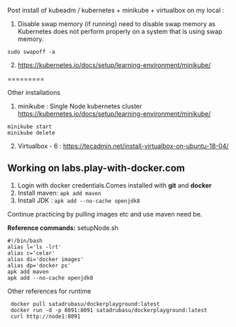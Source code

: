 Post install of kubeadm / kubernetes + minikube + virtualbox on my local :

1. Disable swap memory (if running)
 need to disable swap memory as Kubernetes does not perform properly on a system that is using swap memory.
 
 ``sudo swapoff -a``

2. https://kubernetes.io/docs/setup/learning-environment/minikube/
  
 
=========

Other installations 
1. minikube : Single Node kubernetes cluster
  https://kubernetes.io/docs/setup/learning-environment/minikube/
  ```
  minikube start
  minikube delete
  ```

2. Virtualbox - 6 : https://tecadmin.net/install-virtualbox-on-ubuntu-18-04/


## Working on labs.play-with-docker.com
  
  1. Login with docker credentials.Comes installed with __git__ and __docker__
  2. Install maven:
       ``apk add maven``
  3. Install JDK :
       ``apk add --no-cache openjdk8``
  
  Continue practicing by pulling images etc and use maven need be.
  
  **Reference commands:**
  setupNode.sh
  ```
  #!/bin/bash
  alias l='ls -lrt'
  alias c='celar'
  alias di='docker images'
  alias dp='docker ps'
  apk add maven
  apk add --no-cache openjdk8
  ```
  
  Other references for runtime
  ```
   docker pull satadrubasu/dockerplayground:latest
   docker run -d -p 8091:8091 satadrubasu/dockerplayground:latest
   curl http://node1:8091
  ```
  
  
   
  
  
  

